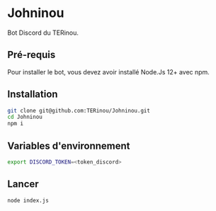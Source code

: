
# Johninou
Bot Discord du TERinou.

## Pré-requis
Pour installer le bot, vous devez avoir installé Node.Js 12+ avec npm.

## Installation
```bash
git clone git@github.com:TERinou/Johninou.git
cd Johninou
npm i
```

## Variables d'environnement
```bash
export DISCORD_TOKEN=<token_discord>
```

## Lancer
```bash
node index.js
```
